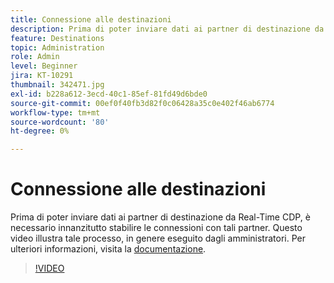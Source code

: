 ```yaml
---
title: Connessione alle destinazioni
description: Prima di poter inviare dati ai partner di destinazione da Real-Time CDP, è necessario innanzitutto stabilire le connessioni con tali partner. Questo video illustra il numero... (Le descrizioni devono essere comprese tra 60 e 160 caratteri)
feature: Destinations
topic: Administration
role: Admin
level: Beginner
jira: KT-10291
thumbnail: 342471.jpg
exl-id: b228a612-3ecd-40c1-85ef-81fd49d6bde0
source-git-commit: 00ef0f40fb3d82f0c06428a35c0e402f46ab6774
workflow-type: tm+mt
source-wordcount: '80'
ht-degree: 0%

---
```


# Connessione alle destinazioni

Prima di poter inviare dati ai partner di destinazione da Real-Time CDP, è necessario innanzitutto stabilire le connessioni con tali partner. Questo video illustra tale processo, in genere eseguito dagli amministratori. Per ulteriori informazioni, visita la [documentazione](https://experienceleague.adobe.com/docs/experience-platform/destinations/ui/connect-destination.html?lang=en).

>[!VIDEO](https://video.tv.adobe.com/v/342471/?learn=on)
